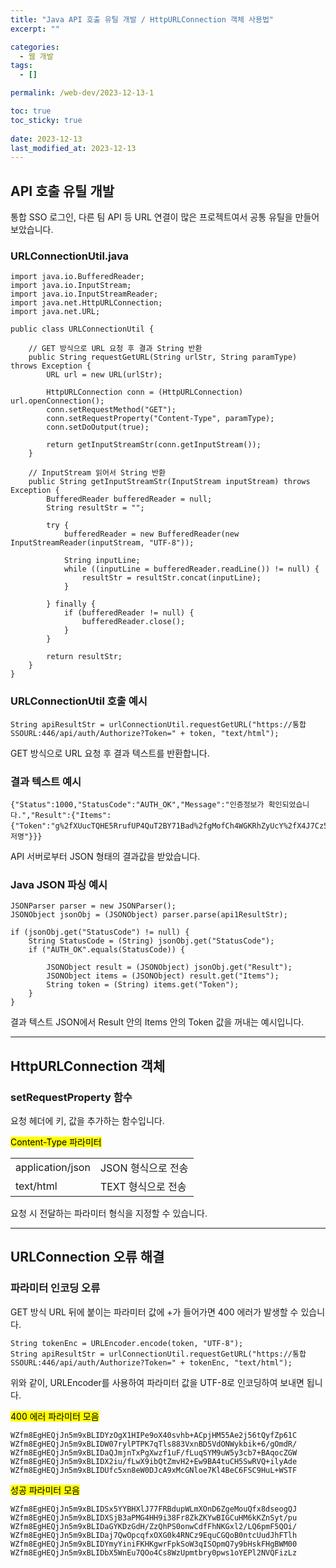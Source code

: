 ```yaml
---
title: "Java API 호출 유틸 개발 / HttpURLConnection 객체 사용법"
excerpt: ""

categories:
  - 웹 개발
tags:
  - []

permalink: /web-dev/2023-12-13-1

toc: true
toc_sticky: true
 
date: 2023-12-13
last_modified_at: 2023-12-13
---
```


## API 호출 유틸 개발

통합 SSO 로그인, 다른 팀 API 등 URL 연결이 많은 프로젝트여서 공통 유틸을 만들어보았습니다.

### URLConnectionUtil.java
```
import java.io.BufferedReader;
import java.io.InputStream;
import java.io.InputStreamReader;
import java.net.HttpURLConnection;
import java.net.URL;

public class URLConnectionUtil {

	// GET 방식으로 URL 요청 후 결과 String 반환
	public String requestGetURL(String urlStr, String paramType) throws Exception {
		URL url = new URL(urlStr);
		
		HttpURLConnection conn = (HttpURLConnection) url.openConnection();
		conn.setRequestMethod("GET");
		conn.setRequestProperty("Content-Type", paramType);
		conn.setDoOutput(true);
	
		return getInputStreamStr(conn.getInputStream());
	}

	// InputStream 읽어서 String 반환
	public String getInputStreamStr(InputStream inputStream) throws Exception {
		BufferedReader bufferedReader = null;
		String resultStr = "";
		
		try {
			bufferedReader = new BufferedReader(new InputStreamReader(inputStream, "UTF-8"));

			String inputLine;
			while ((inputLine = bufferedReader.readLine()) != null) {
				resultStr = resultStr.concat(inputLine);
			}

		} finally {
			if (bufferedReader != null) {
				bufferedReader.close();
			}
		}
		
		return resultStr;
	}
}

```

### URLConnectionUtil 호출 예시
```
String apiResultStr = urlConnectionUtil.requestGetURL("https://통합SSOURL:446/api/auth/Authorize?Token=" + token, "text/html");
```
GET 방식으로 URL 요청 후 결과 텍스트를 반환합니다.

### 결과 텍스트 예시
```
{"Status":1000,"StatusCode":"AUTH_OK","Message":"인증정보가 확인되었습니다.","Result":{"Items":{"Token":"g%2fXUucTQHE5RrufUP4QuT2BY71Bad%2fgMofCh4WGKRhZyUcY%2fX4J7Cz5vu%2fqApkFzI%2fPxf5wlrgnpKH2YKR66oA%3d~~~","UserID":"유저명"}}}
```
API 서버로부터 JSON 형태의 결과값을 받았습니다.

### Java JSON 파싱 예시
```
JSONParser parser = new JSONParser();
JSONObject jsonObj = (JSONObject) parser.parse(api1ResultStr);

if (jsonObj.get("StatusCode") != null) {
	String StatusCode = (String) jsonObj.get("StatusCode");
	if ("AUTH_OK".equals(StatusCode)) {

		JSONObject result = (JSONObject) jsonObj.get("Result");
		JSONObject items = (JSONObject) result.get("Items");
		String token = (String) items.get("Token");
	}
}
```
결과 텍스트 JSON에서 Result 안의 Items 안의 Token 값을 꺼내는 예시입니다.

---

## HttpURLConnection 객체

### setRequestProperty 함수
요청 헤더에 키, 값을 추가하는 함수입니다.

<mark>Content-Type 파라미터</mark>
<table>
  <tbody>
    <tr>
      <td>application/json</td>
      <td>JSON 형식으로 전송</td>
    </tr>
    <tr>
      <td>text/html</td>
      <td>TEXT 형식으로 전송</td>
    </tr>
  </tbody>
</table>
요청 시 전달하는 파라미터 형식을 지정할 수 있습니다.

---

## URLConnection 오류 해결

### 파라미터 인코딩 오류
GET 방식 URL 뒤에 붙이는 파라미터 값에 +가 들어가면 400 에러가 발생할 수 있습니다.  
```
String tokenEnc = URLEncoder.encode(token, "UTF-8");
String apiResultStr = urlConnectionUtil.requestGetURL("https://통합SSOURL:446/api/auth/Authorize?Token=" + tokenEnc, "text/html");
```
위와 같이, URLEncoder를 사용하여 파라미터 값을 UTF-8로 인코딩하여 보내면 됩니다.

<mark>400 에러 파라미터 모음</mark>
```
WZfm8EgHEQjJn5m9xBLIDYzOgX1HIPe9oX40svhb+ACpjHM55Ae2j56tQyfZp61C
WZfm8EgHEQjJn5m9xBLIDW07rylPTPK7qTls883VxnBD5VdONWykbik+6/gOmdR/
WZfm8EgHEQjJn5m9xBLIDaQJmjnTxPgXwzf1uF/fLuqSYM9uW5y3cb7+BAqocZGW
WZfm8EgHEQjJn5m9xBLIDX2iu/fLwX9ibQtZmvH2+Ew9BA4tuCH5SwRVQ+ilyAde
WZfm8EgHEQjJn5m9xBLIDUfc5xn8eW0DJcA9xMcGNloe7Kl4BeC6FSC9HuL+WSTF
```

<mark>성공 파라미터 모음</mark>
```
WZfm8EgHEQjJn5m9xBLIDSx5YYBHXlJ77FRBdupWLmXOnD6ZgeMouQfx8dseogQJ
WZfm8EgHEQjJn5m9xBLIDXSjB3aPMG4HH9i38Fr8ZkZKYwBIGCuHM6kKZnSyt/pu
WZfm8EgHEQjJn5m9xBLIDaGYKDzGdH/ZzQhPS0onwCdfFhNKGxl2/LQ6pmF5QOi/
WZfm8EgHEQjJn5m9xBLIDaj7QwOpcqfxOXG0k4RNCz9EquCGQoB0ntcUudJhFTlh
WZfm8EgHEQjJn5m9xBLIDYmyYiniFKHKgwrFpkSoW3qISOpmQ7y9bHskFHgBWM00
WZfm8EgHEQjJn5m9xBLIDbX5WnEu7QOo4Cs8WzUpmtbry0pws1oYEPl2NVQFizLz
```

